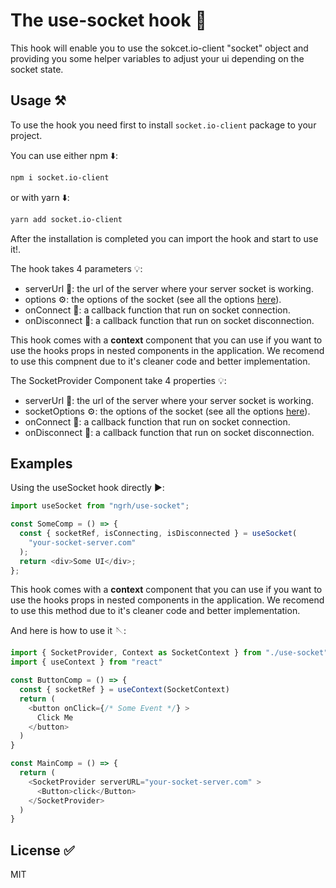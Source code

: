 # The use-socket hook 🚀

This hook will enable you to use the sokcet.io-client "socket" object and providing you some helper variables to adjust your ui depending on the socket state.

## Usage ⚒️

To use the hook you need first to install `socket.io-client` package to your project.

You can use either npm ⬇️:

```bash
npm i socket.io-client
```

or with yarn ⬇️:

```bash
yarn add socket.io-client
```

After the installation is completed you can import the hook and start to use it!.

The hook takes 4 parameters 💡:

- serverUrl 🔗: the url of the server where your server socket is working.
- options ⚙️: the options of the socket (see all the options [here](https://socket.io/docs/v4/client-options/)).
- onConnect 🤝: a callback function that run on socket connection.
- onDisconnect 🙌: a callback function that run on socket disconnection.

This hook comes with a **context** component that you can use if you want to use the hooks props in nested components in the application. We recomend to use this compnent due to it's cleaner code and better implementation.

The SocketProvider Component take 4 properties 💡:

- serverUrl 🔗: the url of the server where your server socket is working.
- socketOptions ⚙️: the options of the socket (see all the options [here](https://socket.io/docs/v4/client-options/)).
- onConnect 🤝: a callback function that run on socket connection.
- onDisconnect 🙌: a callback function that run on socket disconnection.

## Examples

Using the useSocket hook directly ▶️:

```js
import useSocket from "ngrh/use-socket";

const SomeComp = () => {
  const { socketRef, isConnecting, isDisconnected } = useSocket(
    "your-socket-server.com"
  );
  return <div>Some UI</div>;
};
```

This hook comes with a **context** component that you can use if you want to use the hooks props in nested components in the application. We recomend to use this method due to it's cleaner code and better implementation.

And here is how to use it 🪡:

```js
import { SocketProvider, Context as SocketContext } from "./use-socket";
import { useContext } from "react"

const ButtonComp = () => {
  const { socketRef } = useContext(SocketContext)
  return (
    <button onClick={/* Some Event */} >
      Click Me
    </button>
  )
}

const MainComp = () => {
  return (
    <SocketProvider serverURL="your-socket-server.com" >
      <Button>click</Button>
    </SocketProvider>
  )
}
```

## License ✅

MIT
